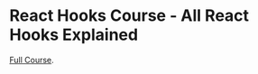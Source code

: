 # React Hooks Course - All React Hooks Explained

[Full Course](https://m.youtube.com/watch?v=LlvBzyy-558).
